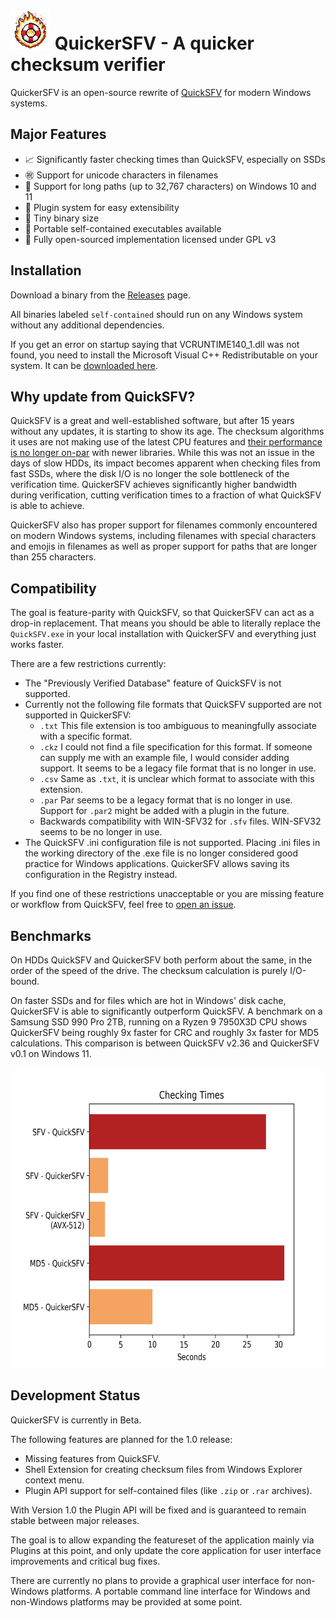 ![Logo][1] QuickerSFV - A quicker checksum verifier
===================================================

QuickerSFV is an open-source rewrite of [QuickSFV](https://www.quicksfv.org/) for modern Windows systems.

Major Features
--------------
   - 📈 Significantly faster checking times than QuickSFV, especially on SSDs
   - ㊗️ Support for unicode characters in filenames
   - 🦒 Support for long paths (up to 32,767 characters) on Windows 10 and 11
   - 🔌 Plugin system for easy extensibility
   - 🐜 Tiny binary size
   - 🧳 Portable self-contained executables available
   - 📖 Fully open-sourced implementation licensed under GPL v3

Installation
------------
Download a binary from the [Releases](https://github.com/ComicSansMS/QuickerSFV/releases) page.

All binaries labeled `self-contained` should run on any Windows system without any additional dependencies.

If you get an error on startup saying that VCRUNTIME140_1.dll was not found, you need to install the Microsoft Visual C++ Redistributable on your system. It can be [downloaded here](https://learn.microsoft.com/en-us/cpp/windows/latest-supported-vc-redist?view=msvc-170#latest-microsoft-visual-c-redistributable-version).

Why update from QuickSFV?
-------------------------
QuickSFV is a great and well-established software, but after 15 years without any updates, it is starting to show its age.
The checksum algorithms it uses are not making use of the latest CPU features and [their performance is no longer on-par](#benchmarks) with newer libraries.
While this was not an issue in the days of slow HDDs, its impact becomes apparent when checking files from fast SSDs, where the disk I/O is no longer the sole bottleneck of the verification time.
QuickerSFV achieves significantly higher bandwidth during verification, cutting verification times to a fraction of what QuickSFV is able to achieve.

QuickerSFV also has proper support for filenames commonly encountered on modern Windows systems, including filenames with special characters and emojis in filenames as well as proper support for paths that are longer than 255 characters.

Compatibility
-------------
The goal is feature-parity with QuickSFV, so that QuickerSFV can act as a drop-in replacement. That means you should be able to literally replace the `QuickSFV.exe` in your local installation with QuickerSFV and everything just works faster.

There are a few restrictions currently:
   
   - The "Previously Verified Database" feature of QuickSFV is not supported.
   - Currently not the following file formats that QuickSFV supported are not supported in QuickerSFV:
       - `.txt` This file extension is too ambiguous to meaningfully associate with a specific format.
       - `.ckz` I could not find a file specification for this format. If someone can supply me with an example file, I would consider adding support. It seems to be a legacy file format that is no longer in use.
       - `.csv` Same as `.txt`, it is unclear which format to associate with this extension.
       - `.par` Par seems to be a legacy format that is no longer in use. Support for `.par2` might be added with a plugin in the future.
       - Backwards compatibility with WIN-SFV32 for `.sfv` files. WIN-SFV32 seems to be no longer in use.
   - The QuickSFV .ini configuration file is not supported. Placing .ini files in the working directory of the .exe file is no longer considered good practice for Windows applications. QuickerSFV allows saving its configuration in the Registry instead.

If you find one of these restrictions unacceptable or you are missing feature or workflow from QuickSFV, feel free to [open an issue](https://github.com/ComicSansMS/QuickerSFV/issues).

Benchmarks
----------
On HDDs QuickSFV and QuickerSFV both perform about the same, in the order of the speed of the drive. The checksum calculation is purely I/O-bound.

On faster SSDs and for files which are hot in Windows' disk cache, QuickerSFV is able to significantly outperform QuickSFV. A benchmark on a Samsung SSD 990 Pro 2TB, running on a Ryzen 9 7950X3D CPU shows QuickerSFV being roughly 9x faster for CRC and roughly 3x faster for MD5 calculations. This comparison is between QuickSFV v2.36 and QuickerSFV v0.1 on Windows 11.

<img src="https://github.com/ComicSansMS/QuickerSFV/blob/main/.github/images/plot_bar.png" alt="Benchmark Bar Plot" width="640" height="480" />


Development Status
------------------

QuickerSFV is currently in Beta.

The following features are planned for the 1.0 release:
   
   - Missing features from QuickSFV.
   - Shell Extension for creating checksum files from Windows Explorer context menu.
   - Plugin API support for self-contained files (like `.zip` or `.rar` archives).

With Version 1.0 the Plugin API will be fixed and is guaranteed to remain stable between major releases.

The goal is to allow expanding the featureset of the application mainly via Plugins at this point, and only update the core application for user interface improvements and critical bug fixes.

There are currently no plans to provide a graphical user interface for non-Windows platforms. A portable command line interface for Windows and non-Windows platforms may be provided at some point.


  [1]: https://github.com/ComicSansMS/QuickerSFV/blob/main/.github/images/quicker_sfv_logo.png
